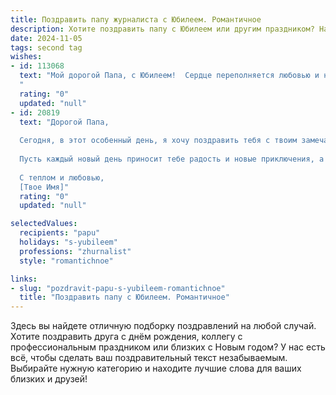 ```yaml
---
title: Поздравить папу журналиста с Юбилеем. Романтичное
description: Хотите поздравить папу с Юбилеем или другим праздником? Наш ИИ создаст незабываемое поздравление, а вы обязательно выделитесь среди других.  
date: 2024-11-05
tags: second tag
wishes:
- id: 113068
  text: "Мой дорогой Папа, с Юбилеем!  Сердце переполняется любовью и нежностью, глядя на тебя, этого удивительного человека, чей талант журналиста всегда поражал меня глубиной и искренностью.  Ты –  мой герой, мудрый и добрый, чья жизнь – это яркая история, написанная  с любовью и  неповторимым пером. Пусть этот юбилей станет началом новой, прекрасной главы, полной счастья, радости и вдохновения.  Я люблю тебя безмерно!
  "
  rating: "0"
  updated: "null"
- id: 20819
  text: "Дорогой Папа,
  
  Сегодня, в этот особенный день, я хочу поздравить тебя с твоим замечательным Юбилеем! Как журналист, ты всегда был для меня источником вдохновения и мудрости. Твои истории и рассказы о мире, полные глубины и чувств, навсегда останутся в моем сердце.
  
  Пусть каждый новый день приносит тебе радость и новые приключения, а твоя жизнь продолжает быть наполненной красотой и гармонией. Ты не только великий журналист, но и замечательный отец, и это самое ценное, что есть в моей жизни.
  
  С теплом и любовью,
  [Твое Имя]"
  rating: "0"
  updated: "null"

selectedValues:
  recipients: "papu"
  holidays: "s-yubileem"
  professions: "zhurnalist"
  style: "romantichnoe"

links:
- slug: "pozdravit-papu-s-yubileem-romantichnoe"
  title: "Поздравить папу с Юбилеем. Романтичное"
---
```


Здесь вы найдете отличную подборку поздравлений на любой случай.
Хотите поздравить друга с днём рождения, коллегу с профессиональным праздником или близких с Новым годом? У нас есть всё, чтобы сделать ваш поздравительный текст незабываемым. Выбирайте нужную категорию и находите лучшие слова для ваших близких и друзей!
